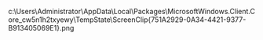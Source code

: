 c:\Users\Administrator\AppData\Local\Packages\MicrosoftWindows.Client.Core_cw5n1h2txyewy\TempState\ScreenClip\{751A2929-0A34-4421-9377-B913405069E1}.png